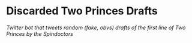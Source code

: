 # Discarded Two Princes Drafts

*Twitter bot that tweets random (fake, obvs) drafts of the first line of Two Princes by the Spindoctors*
